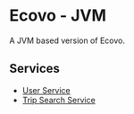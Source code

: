 # Ecovo - JVM
A JVM based version of Ecovo.

## Services
* [User Service](user-service/README.md)
* [Trip Search Service](trip-search-service/README.md)